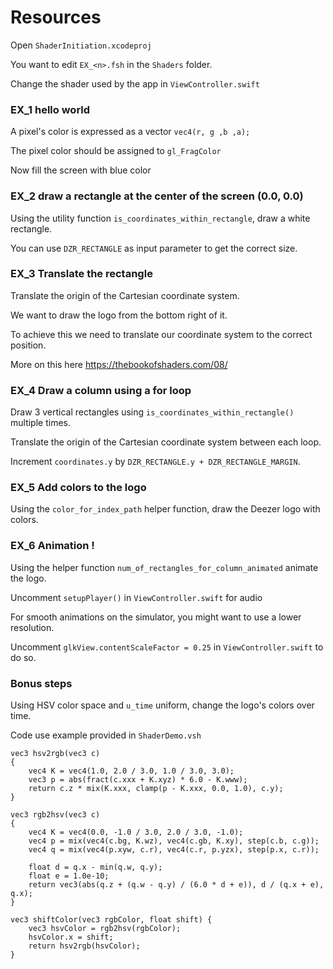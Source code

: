 # Resources

Open `ShaderInitiation.xcodeproj`

You want to edit `EX_<n>.fsh` in the `Shaders` folder.

Change the shader used by the app in `ViewController.swift`


### EX_1 hello world

A pixel's color is expressed as a vector  `vec4(r, g ,b ,a);`

The pixel color should be assigned to `gl_FragColor`

Now fill the screen with blue color


### EX_2 draw a rectangle at the center of the screen (0.0, 0.0)

Using the utility function `is_coordinates_within_rectangle`, draw a white rectangle.

You can use `DZR_RECTANGLE` as input parameter to get the correct size.


### EX_3 Translate the rectangle

Translate the origin of the Cartesian coordinate system.

We want to draw the logo from the bottom right of it.

To achieve this we need to translate our coordinate system to the correct position.

More on this here https://thebookofshaders.com/08/


### EX_4 Draw a column using a for loop

Draw 3 vertical rectangles using `is_coordinates_within_rectangle()` multiple times.

Translate the origin of the Cartesian coordinate system between each loop.

Increment `coordinates.y` by `DZR_RECTANGLE.y + DZR_RECTANGLE_MARGIN`.


### EX_5 Add colors to the logo

Using the `color_for_index_path` helper function, draw the Deezer logo with colors.


### EX_6 Animation !

Using the helper function `num_of_rectangles_for_column_animated` animate the logo.

Uncomment `setupPlayer()` in `ViewController.swift` for audio


For smooth animations on the simulator, you might want to use a lower resolution.

Uncomment `glkView.contentScaleFactor = 0.25` in `ViewController.swift` to do so.


### Bonus steps

Using HSV color space and `u_time` uniform, change the logo's colors over time.

Code use example provided in `ShaderDemo.vsh`

```
vec3 hsv2rgb(vec3 c)
{
	vec4 K = vec4(1.0, 2.0 / 3.0, 1.0 / 3.0, 3.0);
	vec3 p = abs(fract(c.xxx + K.xyz) * 6.0 - K.www);
	return c.z * mix(K.xxx, clamp(p - K.xxx, 0.0, 1.0), c.y);
}

vec3 rgb2hsv(vec3 c)
{
	vec4 K = vec4(0.0, -1.0 / 3.0, 2.0 / 3.0, -1.0);
	vec4 p = mix(vec4(c.bg, K.wz), vec4(c.gb, K.xy), step(c.b, c.g));
	vec4 q = mix(vec4(p.xyw, c.r), vec4(c.r, p.yzx), step(p.x, c.r));
	
	float d = q.x - min(q.w, q.y);
	float e = 1.0e-10;
	return vec3(abs(q.z + (q.w - q.y) / (6.0 * d + e)), d / (q.x + e), q.x);
}

vec3 shiftColor(vec3 rgbColor, float shift) {
	vec3 hsvColor = rgb2hsv(rgbColor);
	hsvColor.x = shift;
	return hsv2rgb(hsvColor);
}
```

